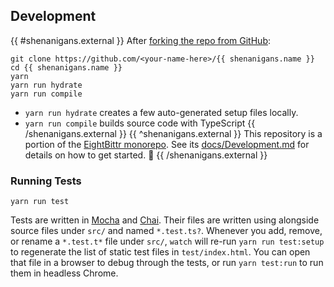 ## Development

{{ #shenanigans.external }}
After [forking the repo from GitHub](https://help.github.com/articles/fork-a-repo):

```
git clone https://github.com/<your-name-here>/{{ shenanigans.name }}
cd {{ shenanigans.name }}
yarn
yarn run hydrate
yarn run compile
```

-   `yarn run hydrate` creates a few auto-generated setup files locally.
-   `yarn run compile` builds source code with TypeScript
{{ /shenanigans.external }}
{{ ^shenanigans.external }}
This repository is a portion of the [EightBittr monorepo](https://raw.githubusercontent.com/FullScreenShenanigans/EightBittr).
See its [docs/Development.md](../../docs/Development.md) for details on how to get started. 💖
{{ /shenanigans.external }}

### Running Tests

```shell
yarn run test
```

Tests are written in [Mocha](https://github.com/mochajs/mocha) and [Chai](https://github.com/chaijs/chai).
Their files are written using alongside source files under `src/` and named `*.test.ts?`.
Whenever you add, remove, or rename a `*.test.t*` file under `src/`, `watch` will re-run `yarn run test:setup` to regenerate the list of static test files in `test/index.html`.
You can open that file in a browser to debug through the tests, or run `yarn test:run` to run them in headless Chrome.

<!-- Maps -->
<!-- /Maps -->
